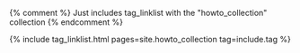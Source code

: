 {% comment %} 
Just includes tag_linklist with the "howto_collection" collection
{% endcomment %}
<!-- include howto_linklist.md with tag='{{include.tag}}' -->
{% include tag_linklist.html pages=site.howto_collection tag=include.tag %}
